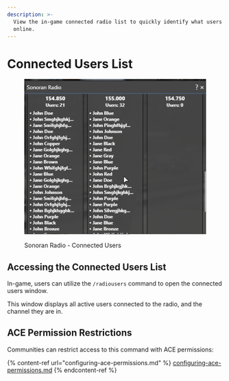 ```yaml
---
description: >-
  View the in-game connected radio list to quickly identify what users are
  online.
---
```


# Connected Users List

<figure><img src="../../../.gitbook/assets/image (1).png" alt=""><figcaption><p>Sonoran Radio - Connected Users</p></figcaption></figure>



## Accessing the Connected Users List

In-game, users can utilize the `/radiousers` command to open the connected users window.

This window displays all active users connected to the radio, and the channel they are in.

## ACE Permission Restrictions

Communities can restrict access to this command with ACE permissions:

{% content-ref url="configuring-ace-permissions.md" %}
[configuring-ace-permissions.md](configuring-ace-permissions.md)
{% endcontent-ref %}
